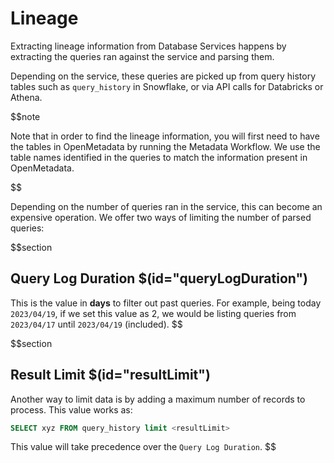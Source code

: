 # Lineage

Extracting lineage information from Database Services happens by extracting the queries ran against the service
and parsing them.

Depending on the service, these queries are picked up from query history tables such as `query_history` in Snowflake,
or via API calls for Databricks or Athena.

$$note

Note that in order to find the lineage information, you will first need to have the tables in OpenMetadata by running
the Metadata Workflow. We use the table names identified in the queries to match the information present in OpenMetadata.

$$

Depending on the number of queries ran in the service, this can become an expensive operation. We offer two ways of
limiting the number of parsed queries:

$$section
## Query Log Duration $(id="queryLogDuration")

This is the value in **days** to filter out past queries. For example, being today `2023/04/19`, if we set this value
as 2, we would be listing queries from `2023/04/17` until `2023/04/19` (included).
$$

$$section
## Result Limit $(id="resultLimit")

Another way to limit data is by adding a maximum number of records to process. This value works as:

```sql
SELECT xyz FROM query_history limit <resultLimit>
```

This value will take precedence over the `Query Log Duration`.
$$